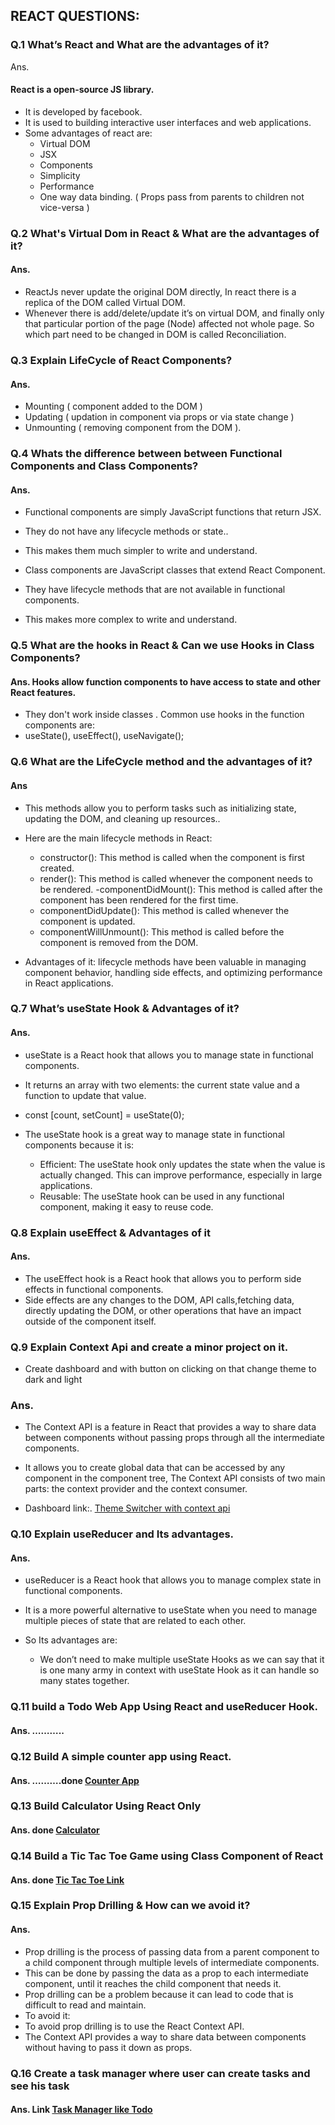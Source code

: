 ## REACT QUESTIONS:

### Q.1 What’s React and What are the advantages of it?

Ans.

#### React is a open-source JS library.

- It is developed by facebook.
- It is used to building interactive user interfaces and web applications.
- Some advantages of react are:
  - Virtual DOM
  - JSX
  - Components
  - Simplicity
  - Performance
  - One way data binding. ( Props pass from parents to children not vice-versa )

### Q.2 What's Virtual Dom in React & What are the advantages of it?

#### Ans.

- ReactJs never update the original DOM directly, In react there is a replica of the DOM called Virtual DOM.
- Whenever there is add/delete/update it’s on virtual DOM, and finally only that particular portion of the page (Node) affected not whole page.
  So which part need to be changed in DOM is called Reconciliation.

### Q.3 Explain LifeCycle of React Components?

#### Ans.

- Mounting ( component added to the DOM )
- Updating ( updation in component via props or via state change )
- Unmounting ( removing component from the DOM ).

### Q.4 Whats the difference between between Functional Components and Class Components?

#### Ans.

- Functional components are simply JavaScript functions that return JSX.
- They do not have any lifecycle methods or state..
- This makes them much simpler to write and understand.

- Class components are JavaScript classes that extend React Component.
- They have lifecycle methods that are not available in functional components.
- This makes more complex to write and understand.

### Q.5 What are the hooks in React & Can we use Hooks in Class Components?

#### Ans. Hooks allow function components to have access to state and other React features.

- They don't work inside classes .
  Common use hooks in the function components are:
- useState(), useEffect(), useNavigate();

### Q.6 What are the LifeCycle method and the advantages of it?

#### Ans

- This methods allow you to perform tasks such as initializing state, updating the DOM, and cleaning up resources..
- Here are the main lifecycle methods in React:

  - constructor(): This method is called when the component is first created.
  - render(): This method is called whenever the component needs to be rendered.
    -componentDidMount(): This method is called after the component has been rendered for the first time.
  - componentDidUpdate(): This method is called whenever the component is updated.
  - componentWillUnmount(): This method is called before the component is removed from the DOM.

- Advantages of it:
  lifecycle methods have been valuable in managing component behavior, handling side effects, and optimizing performance in React applications.

### Q.7 What’s useState Hook & Advantages of it?

#### Ans.

- useState is a React hook that allows you to manage state in functional components.
- It returns an array with two elements: the current state value and a function to update that value.
- const [count, setCount] = useState(0);

- The useState hook is a great way to manage state in functional components because it is:
  - Efficient: The useState hook only updates the state when the value is actually changed. This can improve performance, especially in large applications.
  - Reusable: The useState hook can be used in any functional component, making it easy to reuse code.

### Q.8 Explain useEffect & Advantages of it

#### Ans.

- The useEffect hook is a React hook that allows you to perform side effects in functional components.
- Side effects are any changes to the DOM, API calls,fetching data, directly updating the DOM, or other operations that have an impact outside of the component itself.

### Q.9 Explain Context Api and create a minor project on it.

- Create dashboard and with button on clicking on that change theme to dark and light

### Ans.

- The Context API is a feature in React that provides a way to share data between components without passing props through all the intermediate components.
- It allows you to create global data that can be accessed by any component in the component tree,
  The Context API consists of two main parts: the context provider and the context consumer.

- Dashboard link:. [Theme Switcher with context api](https://github.com/aivy45/AssignMent-Ineuron/tree/main/React/five-themeswitcher)

### Q.10 Explain useReducer and Its advantages.

#### Ans.

- useReducer is a React hook that allows you to manage complex state in functional components.
- It is a more powerful alternative to useState when you need to manage multiple pieces of state that are related to each other.

- So Its advantages are:
  - We don’t need to make multiple useState Hooks as we can say that it is one many army in context with useState Hook as it can handle so many states together.

### Q.11 build a Todo Web App Using React and useReducer Hook.

#### Ans. ………..

### Q.12 Build A simple counter app using React.

#### Ans. ……….done [Counter App](https://github.com/aivy45/AssignMent-Ineuron/tree/main/React/three-state-counter)

### Q.13 Build Calculator Using React Only

#### Ans. done [Calculator](https://github.com/aivy45/AssignMent-Ineuron/tree/main/React/calculator)

### Q.14 Build a Tic Tac Toe Game using Class Component of React

#### Ans. done [ Tic Tac Toe Link](https://github.com/aivy45/AssignMent-Ineuron/tree/main/React/four-tictactoe)

### Q.15 Explain Prop Drilling & How can we avoid it?

#### Ans.

- Prop drilling is the process of passing data from a parent component to a child component through multiple levels of intermediate components.
- This can be done by passing the data as a prop to each intermediate component, until it reaches the child component that needs it.
- Prop drilling can be a problem because it can lead to code that is difficult to read and maintain.
- To avoid it:
- To avoid prop drilling is to use the React Context API.
- The Context API provides a way to share data between components without having to pass it down as props.

### Q.16 Create a task manager where user can create tasks and see his task

#### Ans. Link [Task Manager like Todo](https://github.com/aivy45/TodoMERN)
